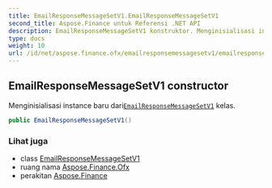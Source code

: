 ```yaml
---
title: EmailResponseMessageSetV1.EmailResponseMessageSetV1
second_title: Aspose.Finance untuk Referensi .NET API
description: EmailResponseMessageSetV1 konstruktor. Menginisialisasi instance baru dariEmailResponseMessageSetV1 kelas.
type: docs
weight: 10
url: /id/net/aspose.finance.ofx/emailresponsemessagesetv1/emailresponsemessagesetv1/
---
```

## EmailResponseMessageSetV1 constructor

Menginisialisasi instance baru dari[`EmailResponseMessageSetV1`](../) kelas.

```csharp
public EmailResponseMessageSetV1()
```

### Lihat juga

* class [EmailResponseMessageSetV1](../)
* ruang nama [Aspose.Finance.Ofx](../../emailresponsemessagesetv1/)
* perakitan [Aspose.Finance](../../../)


